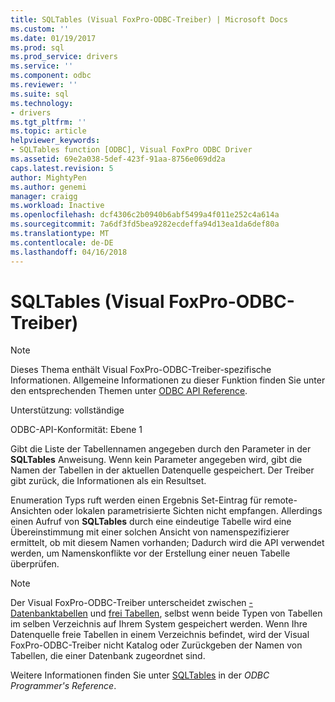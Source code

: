 ```yaml
---
title: SQLTables (Visual FoxPro-ODBC-Treiber) | Microsoft Docs
ms.custom: ''
ms.date: 01/19/2017
ms.prod: sql
ms.prod_service: drivers
ms.service: ''
ms.component: odbc
ms.reviewer: ''
ms.suite: sql
ms.technology:
- drivers
ms.tgt_pltfrm: ''
ms.topic: article
helpviewer_keywords:
- SQLTables function [ODBC], Visual FoxPro ODBC Driver
ms.assetid: 69e2a038-5def-423f-91aa-8756e069dd2a
caps.latest.revision: 5
author: MightyPen
ms.author: genemi
manager: craigg
ms.workload: Inactive
ms.openlocfilehash: dcf4306c2b0940b6abf5499a4f011e252c4a614a
ms.sourcegitcommit: 7a6df3fd5bea9282ecdeffa94d13ea1da6def80a
ms.translationtype: MT
ms.contentlocale: de-DE
ms.lasthandoff: 04/16/2018
---
```

# <a name="sqltables-visual-foxpro-odbc-driver"></a>SQLTables (Visual FoxPro-ODBC-Treiber)
> [!NOTE]  
>  Dieses Thema enthält Visual FoxPro-ODBC-Treiber-spezifische Informationen. Allgemeine Informationen zu dieser Funktion finden Sie unter den entsprechenden Themen unter [ODBC API Reference](../../odbc/reference/syntax/odbc-api-reference.md).  
  
 Unterstützung: vollständige  
  
 ODBC-API-Konformität: Ebene 1  
  
 Gibt die Liste der Tabellennamen angegeben durch den Parameter in der **SQLTables** Anweisung. Wenn kein Parameter angegeben wird, gibt die Namen der Tabellen in der aktuellen Datenquelle gespeichert. Der Treiber gibt zurück, die Informationen als ein Resultset.  
  
 Enumeration Typs ruft werden einen Ergebnis Set-Eintrag für remote-Ansichten oder lokalen parametrisierte Sichten nicht empfangen. Allerdings einen Aufruf von **SQLTables** durch eine eindeutige Tabelle wird eine Übereinstimmung mit einer solchen Ansicht von namenspezifizierer ermittelt, ob mit diesem Namen vorhanden; Dadurch wird die API verwendet werden, um Namenskonflikte vor der Erstellung einer neuen Tabelle überprüfen.  
  
> [!NOTE]  
>  Der Visual FoxPro-ODBC-Treiber unterscheidet zwischen [-Datenbanktabellen](../../odbc/microsoft/visual-foxpro-terminology.md) und [frei Tabellen](../../odbc/microsoft/visual-foxpro-terminology.md), selbst wenn beide Typen von Tabellen im selben Verzeichnis auf Ihrem System gespeichert werden. Wenn Ihre Datenquelle freie Tabellen in einem Verzeichnis befindet, wird der Visual FoxPro-ODBC-Treiber nicht Katalog oder Zurückgeben der Namen von Tabellen, die einer Datenbank zugeordnet sind.  
  
 Weitere Informationen finden Sie unter [SQLTables](../../odbc/reference/syntax/sqltables-function.md) in der *ODBC Programmer's Reference*.
